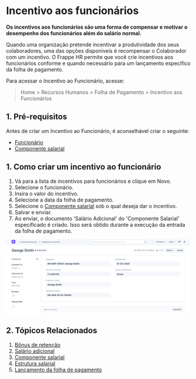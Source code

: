 # Incentivo aos funcionários



**Os incentivos aos funcionários são uma forma de compensar e motivar o desempenho dos funcionários além do salário normal.**


Quando uma organização pretende incentivar a produtividade dos seus colaboradores, uma das opções disponíveis é recompensar o Colaborador com um incentivo. O Frappe HR permite que você crie incentivos aos funcionários conforme e quando necessário para um lançamento específico da folha de pagamento.


Para acessar o Incentivo ao Funcionário, acesse:
> Home > Recursos Humanos > Folha de Pagamento > Incentivo aos Funcionários


## 1. Pré-requisitos


Antes de criar um Incentivo ao Funcionário, é aconselhável criar o seguinte:


* [Funcionário](/docs/pt/human-resources/employee)
* [Componente salarial](/docs/pt/human-resources/salary-component)


## 1. Como criar um incentivo ao funcionário


1. Vá para a lista de incentivos para funcionários e clique em Novo.
2. Selecione o funcionário.
3. Insira o valor do incentivo.
4. Selecione a data da folha de pagamento.
5. Selecione o [Componente salarial](/docs/pt/human-resources/salary-component) sob o qual deseja dar o incentivo.
6. Salvar e enviar.
7. Ao enviar, o documento 'Salário Adicional' do 'Componente Salarial' especificado é criado. Isso será obtido durante a execução da entrada da folha de pagamento.


![Incentivo ao funcionário](/files/employee-incentive.png)


## 2. Tópicos Relacionados


1. [Bônus de retenção](/docs/pt/human-resources/retention-bonus)
2. [Salário adicional](/docs/pt/human-resources/additional-salary)
3. [Componente salarial](/docs/pt/human-resources/salary-component)
4. [Estrutura salarial](/docs/pt/human-resources/salary-structure)
5. [Lançamento da folha de pagamento](/docs/pt/human-resources/payroll-entry)



